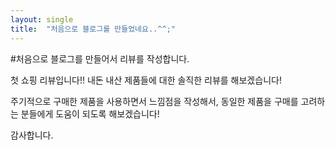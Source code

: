 ```yaml
---
layout: single
title:  "처음으로 블로그를 만들었네요..^^;"
---
```



#처음으로 블로그를 만들어서 리뷰를 작성합니다.


첫 쇼핑 리뷰입니다!! 내돈 내산 제품들에 대한 솔직한 리뷰를 해보겠습니다!

주기적으로 구매한 제품을 사용하면서 느낌점을 작성해서,
동일한 제품을 구매를 고려하는 분들에게 도움이 되도록 해보겠습니다!

감사합니다.
